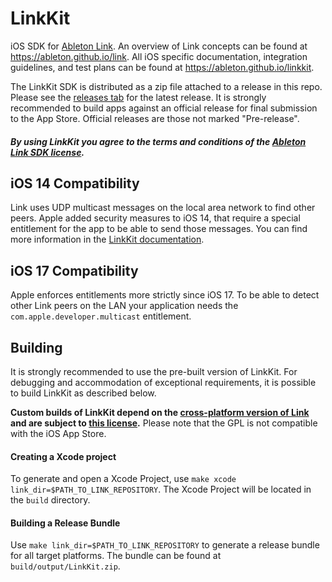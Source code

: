 # LinkKit

iOS SDK for [Ableton Link](https://ableton.com/link). An overview of Link concepts can be found at https://ableton.github.io/link. All iOS specific documentation, integration guidelines, and test plans can be found at https://ableton.github.io/linkkit.

The LinkKit SDK is distributed as a zip file attached to a release in this repo. Please see the [releases tab](https://github.com/Ableton/LinkKit/releases) for the latest release. It is strongly recommended to build apps against an official release for final submission to the App Store. Official releases are those not marked "Pre-release".

##### By using LinkKit you agree to the terms and conditions of the [Ableton Link SDK license](LICENSE.md).

## iOS 14 Compatibility
Link uses UDP multicast messages on the local area network to find other peers. Apple added security measures to iOS 14, that require a special entitlement for the app to be able to send those messages. You can find more information in the [LinkKit documentation](https://ableton.github.io/linkkit/#ios-14-compatibility).

## iOS 17 Compatibility
Apple enforces entitlements more strictly since iOS 17. To be able to detect other Link peers on the LAN your application needs the `com.apple.developer.multicast` entitlement.

## Building
It is strongly recommended to use the pre-built version of LinkKit. For debugging and accommodation of exceptional requirements, it is possible to build LinkKit as described below.


**Custom builds of LinkKit depend on the [cross-platform version of Link](https://github.com/ableton/link) and are subject to [this license](https://github.com/Ableton/link/blob/master/LICENSE.md).**
Please note that the GPL is not compatible with the iOS App Store.

#### Creating a Xcode project

To generate and open a Xcode Project, use `make xcode link_dir=$PATH_TO_LINK_REPOSITORY`.
The Xcode Project will be located in the `build` directory.

#### Building a Release Bundle

Use `make link_dir=$PATH_TO_LINK_REPOSITORY` to generate a release bundle for all target platforms.
The bundle can be found at `build/output/LinkKit.zip`.
